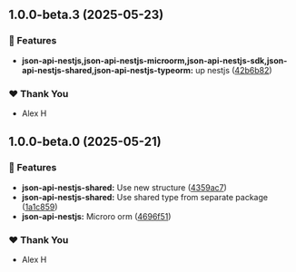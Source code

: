 ## 1.0.0-beta.3 (2025-05-23)

### 🚀 Features

- **json-api-nestjs,json-api-nestjs-microorm,json-api-nestjs-sdk,json-api-nestjs-shared,json-api-nestjs-typeorm:** up nestjs ([42b6b82](https://github.com/klerick/nestjs-json-api/commit/42b6b82))

### ❤️ Thank You

- Alex H

## 1.0.0-beta.0 (2025-05-21)

### 🚀 Features

- **json-api-nestjs-shared:** Use new structure ([4359ac7](https://github.com/klerick/nestjs-json-api/commit/4359ac7))
- **json-api-nestjs-shared:** Use shared type from separate package ([1a1c859](https://github.com/klerick/nestjs-json-api/commit/1a1c859))
- **json-api-nestjs:** Microro orm ([4696f51](https://github.com/klerick/nestjs-json-api/commit/4696f51))

### ❤️ Thank You

- Alex H
